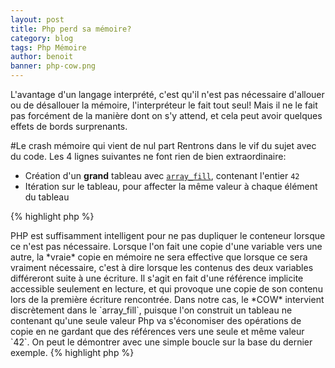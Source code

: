 ```yaml
---
layout: post
title: Php perd sa mémoire?
category: blog
tags: Php Mémoire
author: benoit
banner: php-cow.png
---
```


L'avantage d'un langage interprété, c'est qu'il n'est pas nécessaire d'allouer ou de désallouer
la mémoire, l'interpréteur le fait tout seul! Mais il ne le fait pas forcément de la manière
dont on s'y attend, et cela peut avoir quelques effets de bords surprenants.

#Le crash mémoire qui vient de nul part
Rentrons dans le vif du sujet avec du code. Les 4 lignes suivantes ne font rien de bien extraordinaire:

* Création d'un **grand** tableau avec [`array_fill`](http://php.net/manual/fr/function.array-fill.php),
contenant l'entier `42`
* Itération sur le tableau, pour affecter la même valeur à chaque élément du tableau

{% highlight php %}
<?php
$my_array = array_fill(0, 1000000, 42);
foreach($my_array as $value) {
    $value = 42;
}
{% endhighlight %}

On le lance en ligne de commande, et... rien ne se passe! Enfin si, Php fait plutôt exactement ce qu'on
lui a demandé de faire, tout se passe bien. On introduit donc une *minuscule* différence dans ce bout
de code, pour itérer sur les références des éléments du tableaux (notez bien le `&` ligne 3).

{% highlight php %}
<?php
$my_array = array_fill(0, 1000000, 42);
foreach($my_array as &$value) {
    $value = 42;
}
{% endhighlight %}

Et là, c'est le drame:

~~~
PHP Fatal error:  Allowed memory size of 134217728 bytes exhausted (tried to allocate 32 bytes) in test.php on line 3
~~~

Php nous informe *poliment* qu'il n'y a plus de mémoire disponible[^mem_dispo] suite à une instruction en ligne 3.
Et tout ça *juste* à cause d'une référence sur un élément du tableau, au lieu d'une copie.
Le premier réflexe est pourtant de se dire qu'une référence prend moins de place, car elle évite justement de copier la
mémoire, mais cela ne semble pas s'appliquer ici. Bon, pour essayer d'en savoir plus, on va tracker la mémoire
*à l'ancienne*, à coup de [`echo`](http://php.net/manual/fr/function.echo.php)
et de [`memory_get_usage`](http://php.net/manual/fr/function.memory-get-usage.php).

[^mem_dispo]: Si vous avez exécuté ce code chez vous et que ça ne plante pas, c'est que votre machine a plus de RAM
    que la mienne! Mais ajoutez un zéro ou deux au nombre d'éléments, et vous finirez bien par atteindre votre limite ;)

{% highlight php %}
<?php
$my_array = array_fill(0, 1000000, 42);
foreach($my_array as &$value) {
    $value = 42;
    echo memory_get_usage() . PHP_EOL;
}
{% endhighlight %}

Ce qui nous donne (à *quelques* lignes près):

~~~
96620448
96620544
96620592
...
134195880
134195928
134195976

Fatal error: Allowed memory size of 134217728 bytes exhausted (tried to allocate 32 bytes) in test.php on line 5
~~~

Vous lisez bien, chaque itération de boucle consomme 48 octets juste pour affecter la valeur `42` à une variable
qui contenait déjà cette valeur!
Appelez [Rasmus](http://fr.wikipedia.org/wiki/Rasmus_Lerdorf) et son [équipe](http://php.net/credits.php),
on a retrouvé le bug de l'an 2000!
C'est un *memory leak*, il faut vite arrêter le Php et se mettre à Ruby ou Node,
*ils* nous avaient prévenu, Php est maudit, **il nous anéantira tous!!**

Ou pas...

##Quelques indices

Si vous connaissez un peu la [façon dont sont implémentées les variables en Php](http://php.net/manual/fr/internals2.variables.intro.php)
il se peut que cette valeur de 48 octets vous soit familière: c'est la taille minimale pour une variable Php
sur un système 64bits. Cela semble donc signifier que l'on créé une nouvelle variable à chaque itération.
Se pourrait-il que le tableau ne soit pas *complètement* rempli?
Modifions juste la façon de générer notre tableau avec une méthode plus *naïve*.

{% highlight php %}
<?php
$my_array = [];
for($i=0; $i<1000000; ++$i) {
    $my_array[] = 42;
}
{% endhighlight %}
Cette boucle n'aura pas le temps de se terminer...

~~~
Fatal error: Allowed memory size of 134217728 bytes exhausted (tried to allocate 32 bytes) in test.php on line 4
~~~

Et oui, Php ne nous laisse pas créer le tableau, il occupe trop de place en mémoire.
Mais alors pourquoi nos précédents `array_fill` ne causaient pas la même erreur?
Et pourquoi est ce que le crash mémoire est *différé* pour se produire dans la boucle d'après?

#Le *Copy On Write*

La mémoire est précieuse et il n'est pas toujours évident de bien maîtriser sa consommation sur des gros projets.
C'est l'une des raisons pour laquelle Php se charge d'allouer et de libérer la mémoire silencieusement
sans que le développeur ait à s'en soucier (en général).
Ainsi, pour éviter que les octets ne soient gaspillés inutilement,
[Php utilise le *ref-counting*](http://php.net/manual/fr/features.gc.refcounting-basics.php#example-425)
pour faire du
[*Copy On Write* (*COW* pour les intimes)](http://fr.wikipedia.org/wiki/Copy-On-Write):

> PHP est suffisamment intelligent pour ne pas dupliquer le conteneur lorsque ce n'est pas nécessaire.

Lorsque l'on fait une copie d'une variable vers une autre, la *vraie* copie en mémoire ne sera effective que
lorsque ce sera vraiment nécessaire, c'est
à dire lorsque les contenus des deux variables différeront suite à une écriture.
Il s'agit en fait d'une référence implicite accessible seulement en lecture, et qui provoque une copie de
son contenu lors de la première écriture rencontrée.

Dans notre cas, le *COW* intervient discrètement dans le `array_fill`, puisque l'on construit un tableau
ne contenant qu'une seule valeur Php va s'économiser des opérations de copie en ne gardant que des
références vers une seule et même valeur `42`. On peut le démontrer avec une simple boucle sur la base
du dernier exemple.

{% highlight php %}
<?php
$my_array = [];
$value = 42;
for($i=0; $i<1000000; ++$i) {
    $my_array[] = $value;
}
{% endhighlight %}

Tout se passe bien, aucun crash, tous les éléments du tableau pointent implicitement vers le même
espace mémoire contenant la valeur `42`. Par contre, si je viens faire une écriture (même si c'est la même valeur!)
sur l'un de ces éléments, une copie sera discrètement faite, induisant un coût mémoire.

## Mais alors, c'est *bien*? Ou *mal*?

Ce mécanisme est très ingénieux, il permet de copier des valeurs *presque gratuitement* pour peu
qu'on ne les consulte qu'en lecture.
Quand on passe un gros tableau à une fonction, celui ci ne sera pas systématiquement copié, seulement
si nécessaire.

L'inconvénient c'est ce petit effet de bord, ce *décalage* entre le moment ou le programmeur pense
consommer de la mémoire et celui ou Php l'alloue vraiment. Cela peut aussi tromper le développeur
en lui faisant croire qu'il a encore de la marge en mémoire, alors qu'une simple modification
de variable fera grimper le compteur.

**L'important est de connaître ses outils.**


